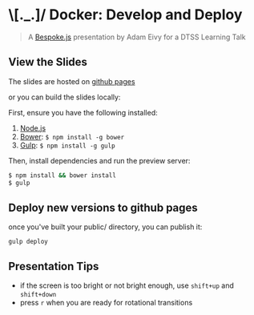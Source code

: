 # \\[._.]/ Docker: Develop and Deploy

> A [Bespoke.js](http://markdalgleish.com/projects/bespoke.js) presentation by Adam Eivy for a DTSS Learning Talk

## View the Slides

The slides are hosted on [github pages](http://bit.ly/atomantic_docker)

or you can build the slides locally:

First, ensure you have the following installed:

1. [Node.js](http://nodejs.org)
2. [Bower](http://bower.io): `$ npm install -g bower`
3. [Gulp](http://gulpjs.com): `$ npm install -g gulp`

Then, install dependencies and run the preview server:

```bash
$ npm install && bower install
$ gulp
```

## Deploy new versions to github pages

once you've built your public/ directory, you can publish it:

```
gulp deploy
```

## Presentation Tips

- if the screen is too bright or not bright enough, use `shift+up` and `shift+down`
- press `r` when you are ready for rotational transitions
